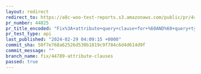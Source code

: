 ```yaml
---
layout: redirect
redirect_to: https://a8c-woo-test-reports.s3.amazonaws.com/public/pr/44825/api/index.html
pr_number: 44825
pr_title_encoded: "Fix%3A+attribute+query+clause+for+%60AND%60+query+type"
pr_test_type: api
last_published: "2024-02-29 04:09:15 +0000"
commit_sha: 50f7e768a62526d530b1819c9f784c6d4d614d9f
commit_message: ""
branch_name: fix/44789-attribute-clauses
passed: true
---
```


